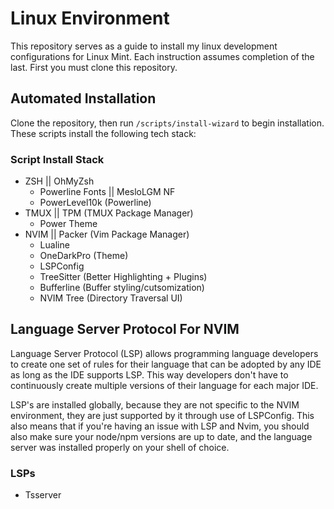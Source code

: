 # Linux Environment
This repository serves as a guide to install my linux development configurations for Linux Mint. Each instruction assumes completion of the last.
First you must clone this repository.
## Automated Installation
Clone the repository, then run ```/scripts/install-wizard``` to begin installation.
These scripts install the following tech stack:
### Script Install Stack
* ZSH || OhMyZsh
  * Powerline Fonts || MesloLGM NF
  * PowerLevel10k (Powerline)
* TMUX || TPM (TMUX Package Manager)
  * Power Theme
* NVIM || Packer (Vim Package Manager)
  * Lualine
  * OneDarkPro (Theme)
  * LSPConfig
  * TreeSitter (Better Highlighting + Plugins)
  * Bufferline (Buffer styling/cutsomization)
  * NVIM Tree (Directory Traversal UI)

## Language Server Protocol For NVIM
Language Server Protocol (LSP) allows programming language developers to create one set of rules for their language that can be adopted by any IDE as long as the IDE supports LSP. This way developers don't have to continuously create multiple versions of their language for each major IDE.

LSP's are installed globally, because they are not specific to the NVIM environment, they are just supported by it through use of LSPConfig. This also means that if you're having an issue with LSP and Nvim, you should also make sure your node/npm versions are up to date, and the language server was installed properly on your shell of choice.

### LSPs
* Tsserver
